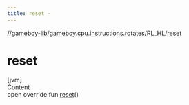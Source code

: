 ```yaml
---
title: reset -
---
```

//[gameboy-lib](../../index.md)/[gameboy.cpu.instructions.rotates](../index.md)/[RL_HL](index.md)/[reset](reset.md)



# reset  
[jvm]  
Content  
open override fun [reset](reset.md)()  



